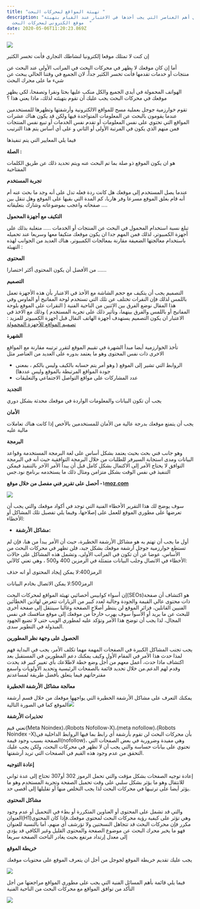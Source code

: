 ```yaml
---
title: "تهيئة المواقع لمحركات البحث "
description: "ما هي أهم العناصر التي يجب أخذها في الاعتبار عند القيام بتهيئة
  موقع الكتروني لمحركات البحث  "
date: 2020-05-06T11:20:23.869Z
---
```

![](https://lh5.googleusercontent.com/HOZr9aWB2m-5fGWpKN8z3bB6WkqC1gSACpIvyf-uAICdyu2ygmFUK-YjXFNk1RuJ49TGEwlwEKSLo88Q46hb96T8TO1Rbg4tgeXGdfOGRPiYoXidJoZL3YJ7KcBEJxWMIz__YUmR)

إن كنت لا تمتلك موقعا إلكترونيا لنشاطك التجاري فأنت تخسر الكثير

أما إن كان موقعك لا يظهر في محركات البحث في المراتب الأولى عند البحث عن منتجات أو خدمات تقدمها فأنت تخسر الكثير جداً، لان الجميع في وقتنا الحالي يبحث عن شيء ما على محرك البحث

الهواتف المحمولة في أيدي الجميع والكل منكب عليها بحثا ونقرا وتصفحا، لكي يظهر موقعك في محركات البحث يجب عليك أن تقوم بتهيئته لذلك، ماذا يعني هذا ؟

تقوم خوارزمية جوجل بعملية مسح للمواقع الالكترونية وأرشفتها وتظهرها للمستخدمين عندما يقومون بالبحث عن المعلومات المتواجدة فيها ولكن قد يكون هناك عشرات المواقع التي تحتوي على نفس المعلومات أو تقدم نفس الخدمات أو تبيع نفس المنتجات فمن منهم الذي يكون في المرتبة الأولى أو الثاني و على أي أساس يتم هذا الترتيب

فيما يلي المعايير التي يتم تنفيذها

**الصلة :**

هو ان يكون الموقع ذو صلة بما تم البحث عنه ويتم تحديد ذلك عن طريق الكلمات المفتاحية

**تجربة المستخدم**

عندما يصل المستخدم إلى موقعك هل كانت ردة فعله تدل على أنه وجد ما بحث عنه أم أنه قام بغلق الموقع مسرعا وفر هاربا، كم المدة التي بقيها على الموقع وهل تنقل بين صفحاته واعجب بموضوعاته وشارك بتعليقاته ….

**التكيف مع أجهزة المحمول**

تبلغ نسبة استخدام المحمول في البحث عن المنتجات أو الخدمات ….. متغلبة بذلك على أجهزة الكمبيوتر، لذلك فمن المهم جدا ان يكون موقعك متكيفا معها وسريعا عند تحميله باستخدام معالجتها الضعيفة مقارنة بمعالجات الكمبيوتر، هناك العديد من الجوانب لهذه التهيئة :

 **المحتوى**

من الأفضل أن يكون المحتوى أكثر اختصارا ……

 **التصميم**

التصميم يجب أن يتكيف مع حجم الشاشة مع الأخذ في الاعتبار بأن هذه الأجهزة تعمل باللمس لذلك فإن النقرات تختلف عن تلك التي تستخدم لوحة المفاتيح أو الماوس وفي هذا المقال نوضع الفرق بين الاثنين من الناحية الفنية ( النقرات على الموقع بلوحة المفاتيح أو باللمس والفرق بينهما، وتأثير ذلك على تجربة المستخدم ) وذلك مع الاخذ في الاعتبار ان يكون التصميم يستهدف أجهزة الهاتف النقال قبل أجهزة الكمبيوتر للمزيد : [تصميم المواقع للأجهزة المحمولة](https://al3dawi.com/post/%D8%AA%D8%B5%D9%85%D9%8A%D9%85-%D8%A7%D9%84%D9%85%D9%88%D8%A7%D9%82%D8%B9-%D9%84%D9%84%D8%A3%D8%AC%D9%87%D8%B2%D8%A9-%D8%A7%D9%84%D9%85%D8%AD%D9%85%D9%88%D9%84%D8%A9/)

**الشهرة**

تأخذ الخوارزمية أيضا مبدأ الشهرة في تقييم الموقع لتقرر ترتيبه مقارنة مع المواقع الاخرى ذات نفس المحتوى وهو ما يعتمد بدوره على العديد من العناصر مثل

* الروابط التي تشير إلى الموقع ( وهو أمر يتم حسابه بالكيف وليس بالكم ، بمعنى جودة المواقع المرتبطة بالموقع وليس عددها)
* عدد المشاركات على مواقع التواصل الاجتماعي والتعليقات

**التجديد**

يجب أن تكون البيانات والمعلومات الواردة في موقعك محدثة بشكل دوري

**الأمان**

يجب أن يتمتع موقعك بدرجة عالية من الأمان للمستخدمين بالأخص إذا كانت هناك تعاملات مالية عليه

 **البرمجة**

وهو جانب فني بحث بحيث يعتمد بشكل أساس على لغة البرمجة المستخدمة وقواعد البيانات ومدى استجابة السيرفر للطلبات من خلال البرمجة التوافقية  حيث أنه في البرمجة التوافق لا يحتاج الأمر إلى الاكتمال بشكل كامل قبل أن يبدأ الأمر الآخر بالتنفيذ فيمكن التنفيذ في نفس الوقت بشكل متزامن ومثال ذلك ما يستخدمه برنامج نود.جس

**١- أحصل على تقرير فني مفصل من خلال موقع[moz.com](http://moz.com)**

![](https://lh5.googleusercontent.com/HC-MgzttKgoLLZ_rsZ3Usn9MZYL_kHV1xBmFlM0Q8quVCY5hAJ74PU327bZOqdoPhFASy1yvZRDxIvGDhPRHkuTh7Gx3WMveY01t0hA3GkUPrsOYP7WtlWS0Ig84thgBOS2s72c)

سوف يوضح لك هذا التقرير الأخطاء الفنية التي توجد في أكواد موقعك والتي يجب أن تعرضها على مطوري الموقع للعمل على إصلاحها، وفيما يلي تفصيل تلك المشاكل أو الأخطاء:

* **مشاكل الأرشفة:**

أول ما يجب أن تهتم به هو مشاكل الأرشفة الخطيرة، حيث أن الأمر يبدأ من هنا، فإن لم تستطع خوارزمية جوجل أرشفة موقعك بشكل جيد، فلن تظهر في محركات البحث من الأساس، عوضا عن أن تكون في المراتب الأولى، وتشمل هذه المشاكل على حالات الأخطاء في الاتصال وجلب البيانات متمثلة في الرمزين 400 و500 ، وهي تعني كالآتي:

الرمز400:لا يمكن إيجاد المحتوى أو انه حذف

الرمز500:لا يمكن الاتصال بخادم البيانات

إن أسواء كوابيس أخصائيي تهيئة المواقع لمحركات البحث(SEOs)هو اكتشاف أن صفحة ذات محتوى عالي القيمة والجودة وجالبة لعدد كبير من الزيارات تتعرض لهاذين الخطأئين الفنيين القاتلين، فزائر الموقع لن ينتظر أصلاح الصفحة وغالبا سينتقل إلى صفحة أخرى للبحث عن ما يريد أو الأسوأ سوف يهرب خارجاً من موقعك إلى موقع منافسك في نفس المجال، لذا يجب أن توضح هذا الأمر وتؤكد عليه لمطوري الويب حتى لا تضيع الجهود المبذولة في التطوير سدى.

**الحصول على وجهة نظر المطورين**

يجب تجنب المشاكل الكبيرة في الصفحات المهمة مهما تكلف الأمر، يجب في البداية فهم لمذا حدث هذا الأمر في المقام الأول وكيف يمكنك دعم المطورين في المستقبل بعد اكتشاف ماذا حدث، أعمل معهم من أجل وضع خطة لاطلاعك بأي تغيير كبير قد يحدث وقدم لهم الدعم.من خلال تحديد قائمة بالصفحات الرئيسية وتحديد الأولويات واسمع مقترحاتهم فيما يتعلق بأفضل طريقة لمساعدتم

**معالجة مشاكل الأرشفة الخطيرة**

يمكنك التعرف على مشاكل الأرشفة الخطيرة التي يواجهها موقعك من خلال قسم أرشفة الموقع كما في الصورة التالية![](https://lh6.googleusercontent.com/ykI7MGEec-ZFasDcV_HV1VcpFR2IW8Eyg41oduzHeP7B02MZHJR6dE4DAYhs-UDHXAUKI5GN14ownRmuMaGEZeXXIab6eSiQ4yrjhnoKIFh3U2tH3WySfqeGLnZSV7-KkTOqU44)

**تحذيرات الأرشفة**

تعني قيم(Meta Noindex)،(Robots Nofollow-X)،(meta nofollow)،(Robots Noindex -X)بأن محركات البحث لن تقوم بأرشفة أي رابط بما فيها الروابط الداخلية في الصفحة بسبب وجود قيمة(nofollow)، وهي مفيدة وضرورية في بعض الصفحات التي تحتوي على بيانات حساسة والتي يجب أن لا تظهر في محركات البحث، ولكن يجب عليك التحقق من عدم وجود هذه القيم في الصفحات التي تريد أرشفتها.

**إعادة التوجيه**

إعادة توجيه الصفحات بشكل مؤقت والتي تحمل الرموز 302 أو307 تحتاج إلى عدة ثواني للانتقال وهو ما يؤثر بشكل سلبي على وقت تحميل الصفحة وتجربة المستخدم وهو ما يؤثر أيضا على ترتيبها في محركات البحث لذا يجب التخلص منها أو تقليلها إلى أقصى حد.

**مشاكل المحتوى**

والتي قد تشمل على المحتوى أو العناوين المتكررة أو بطء في التحميل أو عدم وجود العنوان(H1)وهي تؤثر على كيفية رؤية محركات البحث لمحتوى موقعك.فإذا كان المحتوى مكرر فإن محركات البحث قد تتجاهل النسختين ولا تؤرشف أي منهم، أما بالنسبة للعنوان فهو ما يخبر محرك البحث عن موضوع الصفحة والمحتوى القليل وغير الكافي قد يؤدي إلى معدل إرتداد مرتفع بحيث يغادر الباحث الصفحة سريعا

**خريطة الموقع**

يجب عليك تقديم خريطة الموقع لجوجل من أجل ان يتعرف الموقع على محتويات موقعك

![](https://lh3.googleusercontent.com/pPAvnnH4gKksOJfa43mxQgkSGicDoY68S7s1ysTFigJPlfheocVqIAGfrr7C3kFRgW2_FjSCcf4TVLQvJsiTFedF-6o1pOrttEez76mNrQ0BIu3vBOHvVrkNc6tqCDOTBmAx9uw)

فيما يلي قائمة بأهم المسائل الفنية التي يجب على مطوري المواقع مراجعتها من أجل التأكد من توافق المواقع مع محركات البحث من الناحية الفنية

![](img/image2-1-.png)